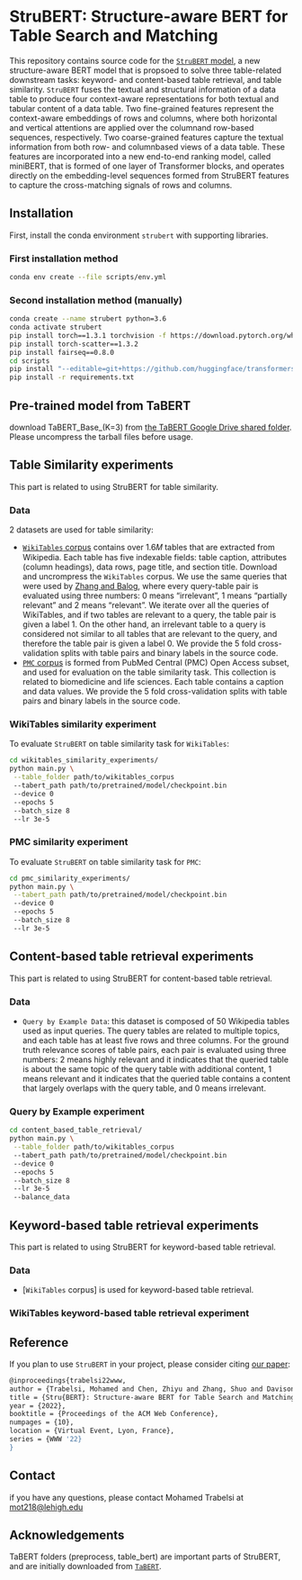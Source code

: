 # StruBERT: Structure-aware BERT for Table Search and Matching 

This repository contains source code for the [`StruBERT` model](https://arxiv.org/abs/2203.14278), a new structure-aware BERT model that is propsoed to solve three table-related downstream tasks: keyword- and content-based table retrieval, and table similarity. `StruBERT` fuses the textual and structural information of a data table to produce four context-aware representations for both textual and tabular content of a data table. Two fine-grained features represent the context-aware embeddings of rows and columns, where both horizontal and vertical attentions are applied over the columnand row-based sequences, respectively. Two coarse-grained features capture the textual information from both row- and columnbased views of a data table. These features are incorporated into a new end-to-end ranking model, called miniBERT, that is formed of one layer of Transformer blocks, and operates directly on the embedding-level sequences formed from StruBERT features to capture the cross-matching signals of rows and columns.

## Installation

First, install the conda environment `strubert` with supporting libraries.

### First installation method

```bash
conda env create --file scripts/env.yml
```

### Second installation method (manually)

```bash
conda create --name strubert python=3.6
conda activate strubert
pip install torch==1.3.1 torchvision -f https://download.pytorch.org/whl/cu100/torch_stable.html
pip install torch-scatter==1.3.2
pip install fairseq==0.8.0
cd scripts
pip install "--editable=git+https://github.com/huggingface/transformers.git@372a5c1ceec49b52c503707e9657bfaae7c236a0#egg=pytorch_pretrained_bert" --no-cache-dir
pip install -r requirements.txt
```

## Pre-trained model from TaBERT

download TaBERT_Base_(K=3) from [the TaBERT Google Drive shared folder](https://drive.google.com/drive/folders/1fDW9rLssgDAv19OMcFGgFJ5iyd9p7flg?usp=sharing). Please uncompress the tarball files before usage.

## Table Similarity experiments

This part is related to using StruBERT for table similarity.

### Data

2 datasets are used for table similarity:

- [`WikiTables` corpus](http://iai.group/downloads/smart_table/WP_tables.zip) contains over 1.6𝑀 tables that are extracted from Wikipedia. Each table has five indexable fields: table caption, attributes (column headings), data rows, page title, and section title. Download and uncrompress the `WikiTables` corpus. We use the same queries that were used by [Zhang and Balog](https://github.com/iai-group/www2018-table), where every query-table pair is evaluated using three numbers: 0 means “irrelevant”, 1 means “partially relevant” and 2 means “relevant”. We iterate over all the queries of WikiTables, and if two tables are relevant to a query, the table pair is given a label 1. On the other hand, an irrelevant table to a query is considered not similar to all tables that are relevant to the query, and therefore the table pair is given a label 0. We provide the 5 fold cross-validation splits with table pairs and binary labels in the source code.
- [`PMC` corpus](https://github.com/Marhabibi/TabSim) is formed from PubMed Central (PMC) Open Access subset, and used for evaluation on the table similarity task. This collection is related to biomedicine and life sciences. Each table contains a caption and data values. We provide the 5 fold cross-validation splits with table pairs and binary labels in the source code.

### WikiTables similarity experiment

To evaluate `StruBERT` on table similarity task for `WikiTables`:

```bash
cd wikitables_similarity_experiments/
python main.py \
 --table_folder path/to/wikitables_corpus
 --tabert_path path/to/pretrained/model/checkpoint.bin
 --device 0
 --epochs 5
 --batch_size 8
 --lr 3e-5
```

### PMC similarity experiment

To evaluate `StruBERT` on table similarity task for `PMC`:

```bash
cd pmc_similarity_experiments/
python main.py \
 --tabert_path path/to/pretrained/model/checkpoint.bin
 --device 0
 --epochs 5
 --batch_size 8
 --lr 3e-5
```

## Content-based table retrieval experiments

This part is related to using StruBERT for content-based table retrieval.

### Data

- `Query by Example Data`: this dataset is composed of 50 Wikipedia tables used as input queries. The query tables are related to multiple topics, and each table has at least five rows and three columns. For the ground truth relevance scores of table pairs, each pair is evaluated using three numbers: 2 means highly relevant and it indicates that the queried table is about the same topic of the query table with additional content, 1 means relevant and it indicates that the queried table contains a content that largely overlaps with the query table, and 0 means irrelevant.

### Query by Example experiment

```bash
cd content_based_table_retrieval/
python main.py \
 --table_folder path/to/wikitables_corpus
 --tabert_path path/to/pretrained/model/checkpoint.bin
 --device 0
 --epochs 5
 --batch_size 8
 --lr 3e-5
 --balance_data
```


## Keyword-based table retrieval experiments

This part is related to using StruBERT for keyword-based table retrieval.

### Data

- [`WikiTables` corpus] is used for keyword-based table retrieval.

### WikiTables keyword-based table retrieval experiment

## Reference

If you plan to use `StruBERT` in your project, please consider citing [our paper](https://arxiv.org/abs/2203.14278):

```bash
@inproceedings{trabelsi22www,
author = {Trabelsi, Mohamed and Chen, Zhiyu and Zhang, Shuo and Davison, Brian D and Heflin, Jeff},
title = {Stru{BERT}: Structure-aware BERT for Table Search and Matching},
year = {2022},
booktitle = {Proceedings of the ACM Web Conference},
numpages = {10},
location = {Virtual Event, Lyon, France},
series = {WWW '22}
}
```
 ## Contact
  
 if you have any questions, please contact Mohamed Trabelsi at mot218@lehigh.edu
 
## Acknowledgements

TaBERT folders (preprocess, table_bert) are important parts of StruBERT, and are initially downloaded from [`TaBERT`](https://github.com/facebookresearch/TaBERT).
